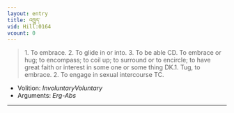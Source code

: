 ```yaml
---
layout: entry
title: འཁྱུད་
vid: Hill:0164
vcount: 0
---
```

> 1\. To embrace\. 2\. To glide in or into\. 3\. To be able CD\. To embrace or hug; to encompass; to coil up; to surround or to encircle; to have great faith or interest in some one or some thing DK\.1\. Tug, to embrace\. 2\. To engage in sexual intercourse TC\.

* Volition: _InvoluntaryVoluntary_
* Arguments: _Erg-Abs_

---

